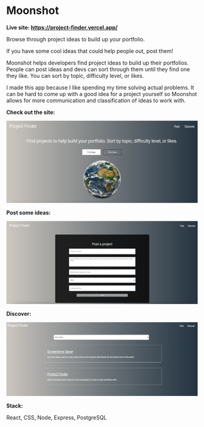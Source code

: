 # Moonshot

**Live site: https://project-finder.vercel.app/**

Browse through project ideas to build up your portfolio. 

If you have some cool ideas that could help people out, post them!

Moonshot helps developers find project ideas to build up their portfolios. People can post ideas and devs can sort through them until they find one they like. You can sort by topic, difficulty level, or likes. 

I made this app because I like spending my time solving actual problems. It can be hard to come up with a good idea for a project yourself so Moonshot allows for more communication and classification of ideas to work with.

**Check out the site:** 

![landing page](./src/read-me-imgs/landingPageSS.png)

**Post some ideas:**

![post ideas page](./src/read-me-imgs/postPageSS.png)

**Discover:**

![browsing page](./src/read-me-imgs/discoverPageSS.png)

**Stack:**

React, CSS, Node, Express, PostgreSQL

